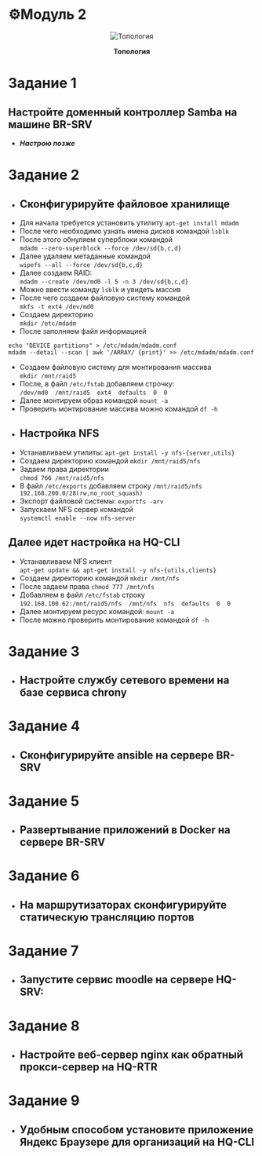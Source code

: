 # ⚙️Модуль 2

<p align="center">
  <img src="https://github.com/Flicks1383/Demo09.02.06_2025/blob/main/module1/Диаграмма%20без%20названия.jpg" alt="Топология" />
</p>
<p align="center"><strong>Топология</strong></p>

# Задание 1
## Настройте доменный контроллер Samba на машине BR-SRV
- ___Настрою позже___
# Задание 2
- ## Сконфигурируйте файловое хранилище
- Для начала требуется установить утилиту `apt-get install mdadm`
- После чего необходимо узнать имена дисков командой `lsblk`
- После этого обнуляем суперблоки командой  
`mdadm --zero-superblock --force /dev/sd{b,c,d}`
- Далее удаляем метаданные командой  
`wipefs --all --force /dev/sd{b,c,d}`
- Далее создаем RAID:  
`mdadm --create /dev/md0 -l 5 -n 3 /dev/sd{b,c,d}`
- Можно ввести команду `lsblk` и увидеть массив
- После чего создаем файловую систему командой  
`mkfs -t ext4 /dev/md0`
- Создаем директорию  
`mkdir /etc/mdadm`
- После заполняем файл информацией  
```
echo "DEVICE partitions" > /etc/mdadm/mdadm.conf
mdadm --detail --scan | awk '/ARRAY/ {print}' >> /etc/mdadm/mdadm.conf
```
- Создаем файловую систему для монтирования массива  
`mkdir /mnt/raid5`
- После, в файл `/etc/fstab` добавляем строчку:  
`/dev/md0  /mnt/raid5  ext4  defaults  0  0`  
- Далее монтируем образ командой `mount -a`  
- Проверить монтирование массива можно командой `df -h`  
- ## Настройка NFS  
- Устанавливаем утилиты: `apt-get install -y nfs-{server,utils}`
- Создаем директорию командой `mkdir /mnt/raid5/nfs`
- Задаем права директории  
`chmod 766 /mnt/raid5/nfs`
- В файл `/etc/exports` добавляем строку
`/mnt/raid5/nfs 192.168.200.0/28(rw,no_root_squash)`
- Экспорт файловой системы: `exportfs -arv`
- Запускаем NFS сервер командой  
`systemctl enable --now nfs-server`
## Далее идет настройка на HQ-CLI
- Устанавливаем NFS клиент  
`apt-get update && apt-get install -y nfs-{utils,clients}`
- Создаем директорию командой `mkdir /mnt/nfs`
- После задаем права `chmod 777 /mnt/nfs`
- Добавляем в файл `/etc/fstab` строку  
`192.168.100.62:/mnt/raid5/nfs  /mnt/nfs  nfs  defaults  0  0`
- Далее монтируем ресурс командой: `mount -a`
- После можно проверить монтирование командой `df -h`
# Задание 3
- ## Настройте службу сетевого времени на базе сервиса chrony
# Задание 4
- ## Сконфигурируйте ansible на сервере BR-SRV
# Задание 5
- ## Развертывание приложений в Docker на сервере BR-SRV
# Задание 6
- ## На маршрутизаторах сконфигурируйте статическую трансляцию портов
# Задание 7
- ## Запустите сервис moodle на сервере HQ-SRV:
# Задание 8
- ## Настройте веб-сервер nginx как обратный прокси-сервер на HQ-RTR
# Задание 9
- ## Удобным способом установите приложение Яндекс Браузере для организаций на HQ-CLI
